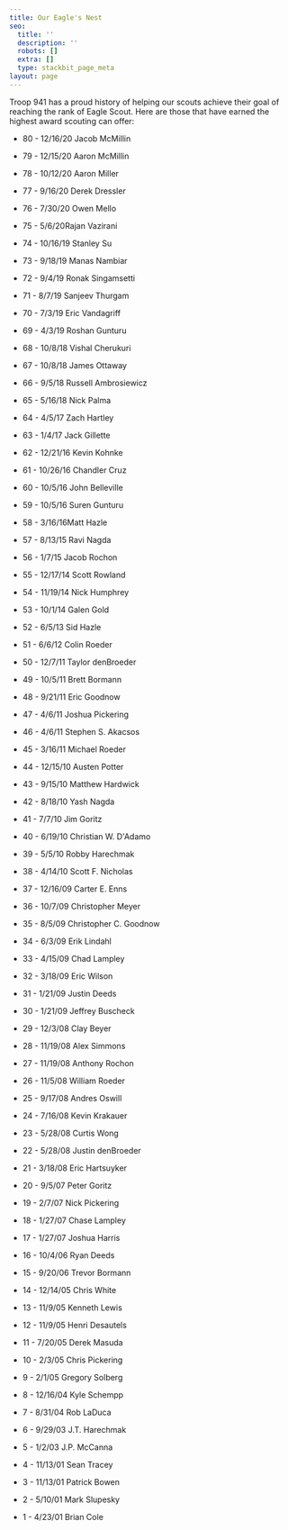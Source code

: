 ```yaml
---
title: Our Eagle's Nest
seo:
  title: ''
  description: ''
  robots: []
  extra: []
  type: stackbit_page_meta
layout: page
---
```

Troop 941 has a proud history of helping our scouts achieve their goal of reaching the rank of Eagle Scout. Here are those that have earned the highest award scouting can offer:

*   80 - 12/16/20 Jacob McMillin

*   79 - 12/15/20 Aaron McMillin

*   78 - 10/12/20 Aaron Miller

*   77 - 9/16/20 Derek Dressler

*   76 - 7/30/20 Owen Mello

*   75 - 5/6/20Rajan Vazirani

*   74 - 10/16/19 Stanley Su

*   73 - 9/18/19 Manas Nambiar

*   72 - 9/4/19 Ronak Singamsetti

*   71 - 8/7/19 Sanjeev Thurgam

*   70 - 7/3/19 Eric Vandagriff

*   69 - 4/3/19 Roshan Gunturu

*   68 - 10/8/18 Vishal Cherukuri

*   67 - 10/8/18 James Ottaway

*   66 - 9/5/18 Russell Ambrosiewicz

*   65 - 5/16/18 Nick Palma

*   64 - 4/5/17 Zach Hartley

*   63 - 1/4/17 Jack Gillette

*   62 - 12/21/16 Kevin Kohnke

*   61 - 10/26/16 Chandler Cruz

*   60 - 10/5/16 John Belleville

*   59 - 10/5/16 Suren Gunturu

*   58 - 3/16/16Matt Hazle

*   57 - 8/13/15 Ravi Nagda

*   56 - 1/7/15 Jacob Rochon

*   55 - 12/17/14 Scott Rowland

*   54 - 11/19/14 Nick Humphrey

*   53 - 10/1/14 Galen Gold

*   52 - 6/5/13 Sid Hazle

*   51 - 6/6/12 Colin Roeder

*   50 - 12/7/11 Taylor denBroeder

*   49 - 10/5/11 Brett Bormann

*   48 - 9/21/11 Eric Goodnow

*   47 - 4/6/11 Joshua Pickering

*   46 - 4/6/11 Stephen S. Akacsos

*   45 - 3/16/11 Michael Roeder

*   44 - 12/15/10 Austen Potter

*   43 - 9/15/10 Matthew Hardwick

*   42 - 8/18/10 Yash Nagda

*   41 - 7/7/10 Jim Goritz

*   40 - 6/19/10 Christian W. D'Adamo

*   39 - 5/5/10 Robby Harechmak

*   38 - 4/14/10 Scott F. Nicholas

*   37 - 12/16/09 Carter E. Enns

*   36 - 10/7/09 Christopher Meyer

*   35 - 8/5/09 Christopher C. Goodnow

*   34 - 6/3/09 Erik Lindahl

*   33 - 4/15/09 Chad Lampley

*   32 - 3/18/09 Eric Wilson

*   31 - 1/21/09 Justin Deeds

*   30 - 1/21/09 Jeffrey Buscheck

*   29 - 12/3/08 Clay Beyer

*   28 - 11/19/08 Alex Simmons

*   27 - 11/19/08 Anthony Rochon

*   26 - 11/5/08 William Roeder

*   25 - 9/17/08 Andres Oswill

*   24 - 7/16/08 Kevin Krakauer

*   23 - 5/28/08 Curtis Wong

*   22 - 5/28/08 Justin denBroeder

*   21 - 3/18/08 Eric Hartsuyker

*   20 - 9/5/07 Peter Goritz

*   19 - 2/7/07 Nick Pickering

*   18 - 1/27/07 Chase Lampley

*   17 - 1/27/07 Joshua Harris

*   16 - 10/4/06 Ryan Deeds

*   15 - 9/20/06 Trevor Bormann

*   14 - 12/14/05 Chris White

*   13 - 11/9/05 Kenneth Lewis

*   12 - 11/9/05 Henri Desautels

*   11 - 7/20/05 Derek Masuda

*   10 - 2/3/05 Chris Pickering

*   9 - 2/1/05 Gregory Solberg

*   8 - 12/16/04 Kyle Schempp

*   7 - 8/31/04 Rob LaDuca

*   6 - 9/29/03 J.T. Harechmak

*   5 - 1/2/03 J.P. McCanna

*   4 - 11/13/01 Sean Tracey

*   3 - 11/13/01 Patrick Bowen

*   2 - 5/10/01 Mark Slupesky

*   1 - 4/23/01 Brian Cole
